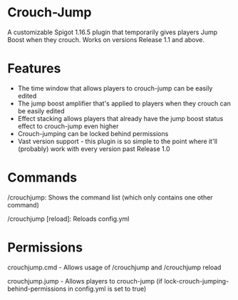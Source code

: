 # Crouch-Jump
A customizable Spigot 1.16.5 plugin that temporarily gives players Jump Boost when they crouch. Works on versions Release 1.1 and above.

# Features
- The time window that allows players to crouch-jump can be easily edited
- The jump boost amplifier that's applied to players when they crouch can be easily edited
- Effect stacking allows players that already have the jump boost status effect to crouch-jump even higher
- Crouch-jumping can be locked behind permissions
- Vast version support - this plugin is so simple to the point where it'll (probably) work with every version past Release 1.0

# Commands
  /crouchjump: Shows the command list (which only contains one other command)
  
  /crouchjump [reload]: Reloads config.yml
  
# Permissions
  crouchjump.cmd - Allows usage of /crouchjump and /crouchjump reload
  
  crouchjump.jump - Allows players to crouch-jump (if lock-crouch-jumping-behind-permissions in config.yml is set to true)
